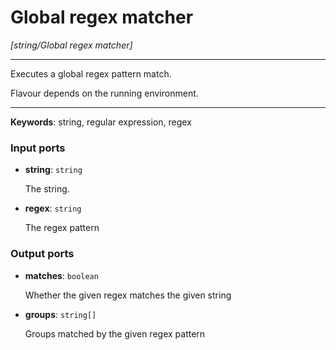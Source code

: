 # Global regex matcher

_[string/Global regex matcher]_

---

Executes a global regex pattern match.  
  
Flavour depends on the running environment.  

---

__Keywords__: string, regular expression, regex

### Input ports

* __string__: ` string `

    The string.


* __regex__: ` string `

    The regex pattern

### Output ports

* __matches__: ` boolean `

    Whether the given regex matches the given string


* __groups__: ` string[] `

    Groups matched by the given regex pattern

